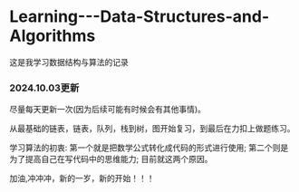 # Learning---Data-Structures-and-Algorithms
这是我学习数据结构与算法的记录

### 2024.10.03更新
尽量每天更新一次(因为后续可能有时候会有其他事情)。

从最基础的链表，链表，队列，栈到树，图开始复习，到最后在力扣上做题练习。

学习算法的初衷:
第一个就是把数学公式转化成代码的形式进行使用;
第二个则是为了提高自己在写代码中的思维能力;
目前就这两个原因。

加油,冲冲冲，新的一岁，新的开始！！！
